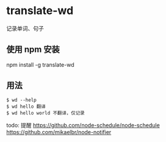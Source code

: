 # translate-wd

记录单词、句子

## 使用 npm 安装

npm install -g translate-wd

## 用法

```
$ wd --help
$ wd hello 翻译
$ wd hello world 不翻译，仅记录
```

todo: 提醒
https://github.com/node-schedule/node-schedule
https://github.com/mikaelbr/node-notifier

<!--
![使用实例](demo.png)

在用户目录下/translate-wd/words.json 中会看见翻译的历史记录 -->
